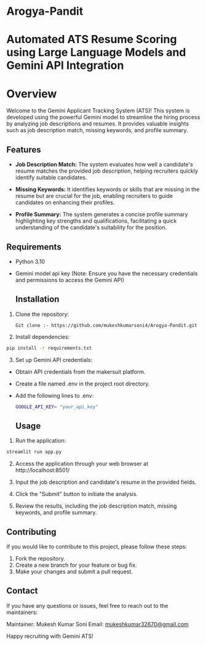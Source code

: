 # Arogya-Pandit

# Automated ATS Resume Scoring using Large Language Models and Gemini API Integration
# Overview

Welcome to the Gemini Applicant Tracking System (ATS)! This system is developed using the powerful Gemini model to streamline the hiring process by analyzing job descriptions and resumes. It provides valuable insights such as job description match, missing keywords, and profile summary.


## Features
- **Job Description Match:** The system evaluates how well a candidate's resume matches the provided job description, helping recruiters quickly identify suitable candidates.

- **Missing Keywords:** It identifies keywords or skills that are missing in the resume but are crucial for the job, enabling recruiters to guide candidates on enhancing their profiles.

- **Profile Summary:** The system generates a concise profile summary highlighting key strengths and qualifications, facilitating a quick understanding of the candidate's suitability for the position.

## Requirements
- Python 3.10
- Gemini model api key (Note: Ensure you have the necessary credentials and permissions to access the Gemini API)

  ## Installation
1. Clone the repository:
   ```base
   Git clone :- https://github.com/mukeshkumarsoni4/Arogya-Pandit.git
     ```

2. Install dependencies:
```bash
pip install -r requirements.txt
```

3. Set up Gemini API credentials:
 - Obtain API credentials from the makersuit platform.

 - Create a file named .env in the project root directory.

 - Add the following lines to .env:
   ```bash
   GOOGLE_API_KEY= "your_api_key"
   ```

   ## Usage
1. Run the application:
```bash
streamlit run app.py
```

2. Access the application through your web browser at http://localhost:8501/

3. Input the job description and candidate's resume in the provided fields.

4. Click the "Submit" button to initiate the analysis.

5. Review the results, including the job description match, missing keywords, and profile summary.

## Contributing
If you would like to contribute to this project, please follow these steps:

1. Fork the repository.
2. Create a new branch for your feature or bug fix.
3. Make your changes and submit a pull request.

## Contact
If you have any questions or issues, feel free to reach out to the maintainers:

Maintainer: Mukesh Kumar Soni
Email: mukeshkumar32670@gmail.com

Happy recruiting with Gemini ATS!

   

